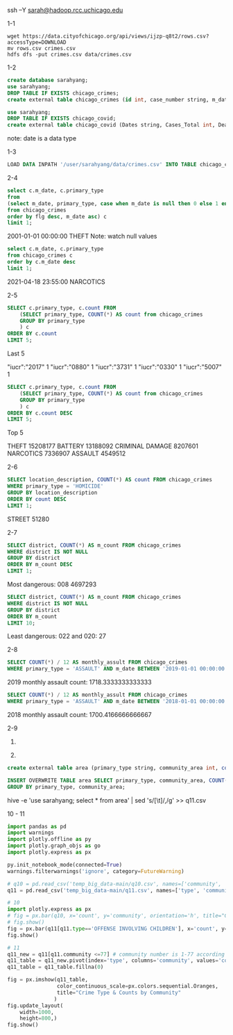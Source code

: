 ssh –Y sarah@hadoop.rcc.uchicago.edu

1-1
```
wget https://data.cityofchicago.org/api/views/ijzp-q8t2/rows.csv?accessType=DOWNLOAD
mv rows.csv crimes.csv
hdfs dfs -put crimes.csv data/crimes.csv
```

1-2
```sql
create database sarahyang;
use sarahyang;
DROP TABLE IF EXISTS chicago_crimes;
create external table chicago_crimes (id int, case_number string, m_date string, block string, iucr string, primary_type string, description string, location_description string, arrest boolean, domestic boolean, beat string, district string, ward int, community_area int, fbi_code int, x_coordinate float, y_coordinate float, year int, updated_on timestamp, latitude float, longitude float, location string) row format delimited fields terminated by ',' LINES TERMINATED BY '\n' STORED AS TEXTFILE tblproperties("skip.header.line.count"="1");
```

```sql
use sarahyang;
DROP TABLE IF EXISTS chicago_covid;
create external table chicago_covid (Dates string, Cases_Total int, Deaths_Total int, Hospitalizations_Total int, Cases_Age_0_17 int, Cases_Age_18_29 int, Cases_Age_30_39 int, Cases_Age_40_49 int, Cases_Age_50_59 int, Cases_Age_60_69 int, Cases_Age_70_79 int, Cases_Age_80 int, Cases_Age_Unknown int, Cases_Female int, Cases_Male int, Cases_Unknown_Gender int, Cases_Latinx int, Cases_Asian_Non_Latinx int, Cases_Black_Non_Latinx int, Cases_White_Non_Latinx int, Cases_Other_Race_Non_Latinx int, Case_Unknown_Race_Ethnicity int, Deaths_Age_0_17 int, Deaths_Age_18_29 int, Deaths_Age_30_39 int, Deaths_Age_40_49 int, Deaths_Age_50_59 int, Deaths_Age_60_69 int, Deaths_Age_70_79 int, Deaths_Age_80 int, Deaths_Age_Unknown int, Deaths_Female int, Deaths_Male int, Deaths_Unknown_Gender int, Deaths_Latinx int, Deaths_Asian_Non_Latinx int, Deaths_Black_Non_Latinx int, Deaths_White_Non_Latinx int, Deaths_Other_Race_Non_Latinx int, Deaths_Unknown_Race_Ethnicity int, Hospitalizations_Age_0_17 int, Hospitalizations_Age_18_29 int, Hospitalizations_Age_30_39 int, Hospitalizations_Age_40_49 int, Hospitalizations_Age_50_59 int, Hospitalizations_Age_60_69 int, Hospitalizations_Age_70_79 int, Hospitalizations_Age_80 int, Hospitalizations_Age_Unknown int, Hospitalizations_Female int, Hospitalizations_Male int, Hospitalizations_Unknown_Gender int, Hospitalizations_Latinx int, Hospitalizations_Asian_Non_Latinx int, Hospitalizations_Black_Non_Latinx int, Hospitalizations_White_Non_Latinx int, Hospitalizations_Other_Race_Non_Latinx int, Hospitalizations_Unknown_Race_Ethnicity int) row format delimited fields terminated by ',' LINES TERMINATED BY '\n' STORED AS TEXTFILE tblproperties("skip.header.line.count"="1");
```

note: date is a data type

1-3

```sql
LOAD DATA INPATH '/user/sarahyang/data/crimes.csv' INTO TABLE chicago_crimes;
```

2-4
```sql
select c.m_date, c.primary_type
from
(select m_date, primary_type, case when m_date is null then 0 else 1 end as flg
from chicago_crimes
order by flg desc, m_date asc) c
limit 1;
```
2001-01-01 00:00:00	THEFT
Note: watch null values

```sql
select c.m_date, c.primary_type
from chicago_crimes c
order by c.m_date desc
limit 1;
```
2021-04-18 23:55:00	NARCOTICS

2-5
```sql
SELECT c.primary_type, c.count FROM
    (SELECT primary_type, COUNT(*) AS count from chicago_crimes
    GROUP BY primary_type
    ) c
ORDER BY c.count
LIMIT 5;
```
Last 5

"iucr":"2017"	1
"iucr":"0880"	1
"iucr":"3731"	1
"iucr":"0330"	1
"iucr":"5007"	1

```sql
SELECT c.primary_type, c.count FROM
    (SELECT primary_type, COUNT(*) AS count from chicago_crimes
    GROUP BY primary_type
    ) c
ORDER BY c.count DESC
LIMIT 5;
```
Top 5

THEFT	15208177
BATTERY	13188092
CRIMINAL DAMAGE	8207601
NARCOTICS	7336907
ASSAULT	4549512

2-6
```sql
SELECT location_description, COUNT(*) AS count FROM chicago_crimes
WHERE primary_type = 'HOMICIDE'
GROUP BY location_description
ORDER BY count DESC
LIMIT 1;
```
STREET	51280

2-7

```sql
SELECT district, COUNT(*) AS m_count FROM chicago_crimes
WHERE district IS NOT NULL
GROUP BY district
ORDER BY m_count DESC
LIMIT 1;
```
Most dangerous: 008	4697293

```sql
SELECT district, COUNT(*) AS m_count FROM chicago_crimes
WHERE district IS NOT NULL
GROUP BY district
ORDER BY m_count
LIMIT 10;
```
Least dangerous: 022 and 020: 27

2-8
```sql
SELECT COUNT(*) / 12 AS monthly_assult FROM chicago_crimes
WHERE primary_type = 'ASSAULT' AND m_date BETWEEN '2019-01-01 00:00:00.00' AND '2020-01-01 00:00:00.00';
```
2019 monthly assault count: 1718.3333333333333

```sql
SELECT COUNT(*) / 12 AS monthly_assult FROM chicago_crimes
WHERE primary_type = 'ASSAULT' AND m_date BETWEEN '2018-01-01 00:00:00.00' AND '2019-01-01 00:00:00.00';
```
2018 monthly assault count: 1700.4166666666667

2-9

1)
<!-- ```sql
INSERT OVERWRITE DIRECTORY '/user/sarahyang/data/q10.csv' row format delimited fields terminated by ',' LINES TERMINATED BY '\n' STORED AS TEXTFILE
SELECT community_area, COUNT(*) FROM chicago_crimes
WHERE primary_type = 'OFFENSE INVOLVING CHILDREN'
GROUP BY community_area;
```
hadoop fs -get /user/sarahyang/data/q10.csv q10.csv -->
<!--
```SQL
create external table child (community_area int, count int) row format delimited fields terminated by ',' LINES TERMINATED BY '\n' STORED AS TEXTFILE tblproperties("skip.header.line.count"="1");

INSERT OVERWRITE TABLE child SELECT community_area, COUNT(*) FROM chicago_crimes
WHERE primary_type = 'OFFENSE INVOLVING CHILDREN'
GROUP BY community_area;
```
hive -e 'use sarahyang; select * from child' | sed 's/[\t]/,/g' >> q10.csv -->

2)
<!-- ```SQL
INSERT OVERWRITE DIRECTORY '/user/sarahyang/data/q11.csv' row format delimited fields terminated by ',' LINES TERMINATED BY '\n'
STORED AS TEXTFILE
SELECT primary_type, community_area, COUNT(*) FROM chicago_crimes
GROUP BY primary_type, community_area;
```
hadoop fs -get /user/sarahyang/data/q11.csv q11.csv -->


```sql
create external table area (primary_type string, community_area int, count int) row format delimited fields terminated by ',' LINES TERMINATED BY '\n' STORED AS TEXTFILE tblproperties("skip.header.line.count"="1");

INSERT OVERWRITE TABLE area SELECT primary_type, community_area, COUNT(*) FROM chicago_crimes
GROUP BY primary_type, community_area;
```
hive -e 'use sarahyang; select * from area' | sed 's/[\t]/,/g' >> q11.csv


10 - 11
```python
import pandas as pd
import warnings
import plotly.offline as py
import plotly.graph_objs as go
import plotly.express as px

py.init_notebook_mode(connected=True)
warnings.filterwarnings('ignore', category=FutureWarning)

# q10 = pd.read_csv('temp_big_data-main/q10.csv', names=['community', 'count'])
q11 = pd.read_csv('temp_big_data-main/q11.csv', names=['type', 'community', 'count'])

# 10
import plotly.express as px
# fig = px.bar(q10, x='count', y='community', orientation='h', title="Counts by Community")
# fig.show()
fig = px.bar(q11[q11.type=='OFFENSE INVOLVING CHILDREN'], x='count', y='community', orientation='h', title="Counts by Community")
fig.show()

# 11
q11_new = q11[q11.community <=77] # community number is 1-77 according to doc
q11_table = q11_new.pivot(index='type', columns='community', values='count')
q11_table = q11_table.fillna(0)

fig = px.imshow(q11_table,
                color_continuous_scale=px.colors.sequential.Oranges,
                title="Crime Type & Counts by Community"
               )
fig.update_layout(
    width=1000,
    height=800,)
fig.show()
```
